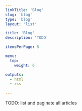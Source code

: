 ```yaml
---
linkTitle: 'Blog'
slug: 'blog'
type: 'blog'
layout: 'list'

title: 'Blog' 
description: 'TODO'

itemsPerPage: 5

menu:
  top:
    weight: 6

outputs: 
  - html
  - rss
  
---
```



TODO: list and paginate all articles
